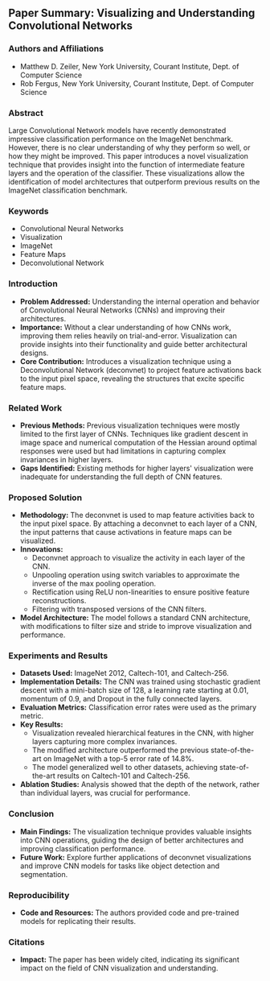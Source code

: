 ## Paper Summary: Visualizing and Understanding Convolutional Networks

### Authors and Affiliations
- Matthew D. Zeiler, New York University, Courant Institute, Dept. of Computer Science
- Rob Fergus, New York University, Courant Institute, Dept. of Computer Science

### Abstract
Large Convolutional Network models have recently demonstrated impressive classification performance on the ImageNet benchmark. However, there is no clear understanding of why they perform so well, or how they might be improved. This paper introduces a novel visualization technique that provides insight into the function of intermediate feature layers and the operation of the classifier. These visualizations allow the identification of model architectures that outperform previous results on the ImageNet classification benchmark.

### Keywords
- Convolutional Neural Networks
- Visualization
- ImageNet
- Feature Maps
- Deconvolutional Network

### Introduction
- **Problem Addressed:** Understanding the internal operation and behavior of Convolutional Neural Networks (CNNs) and improving their architectures.
- **Importance:** Without a clear understanding of how CNNs work, improving them relies heavily on trial-and-error. Visualization can provide insights into their functionality and guide better architectural designs.
- **Core Contribution:** Introduces a visualization technique using a Deconvolutional Network (deconvnet) to project feature activations back to the input pixel space, revealing the structures that excite specific feature maps.

### Related Work
- **Previous Methods:** Previous visualization techniques were mostly limited to the first layer of CNNs. Techniques like gradient descent in image space and numerical computation of the Hessian around optimal responses were used but had limitations in capturing complex invariances in higher layers.
- **Gaps Identified:** Existing methods for higher layers' visualization were inadequate for understanding the full depth of CNN features.

### Proposed Solution
- **Methodology:** The deconvnet is used to map feature activities back to the input pixel space. By attaching a deconvnet to each layer of a CNN, the input patterns that cause activations in feature maps can be visualized.
- **Innovations:** 
  - Deconvnet approach to visualize the activity in each layer of the CNN.
  - Unpooling operation using switch variables to approximate the inverse of the max pooling operation.
  - Rectification using ReLU non-linearities to ensure positive feature reconstructions.
  - Filtering with transposed versions of the CNN filters.
- **Model Architecture:** The model follows a standard CNN architecture, with modifications to filter size and stride to improve visualization and performance.

### Experiments and Results
- **Datasets Used:** ImageNet 2012, Caltech-101, and Caltech-256.
- **Implementation Details:** The CNN was trained using stochastic gradient descent with a mini-batch size of 128, a learning rate starting at 0.01, momentum of 0.9, and Dropout in the fully connected layers.
- **Evaluation Metrics:** Classification error rates were used as the primary metric.
- **Key Results:** 
  - Visualization revealed hierarchical features in the CNN, with higher layers capturing more complex invariances.
  - The modified architecture outperformed the previous state-of-the-art on ImageNet with a top-5 error rate of 14.8%.
  - The model generalized well to other datasets, achieving state-of-the-art results on Caltech-101 and Caltech-256.
- **Ablation Studies:** Analysis showed that the depth of the network, rather than individual layers, was crucial for performance.

### Conclusion
- **Main Findings:** The visualization technique provides valuable insights into CNN operations, guiding the design of better architectures and improving classification performance.
- **Future Work:** Explore further applications of deconvnet visualizations and improve CNN models for tasks like object detection and segmentation.

### Reproducibility
- **Code and Resources:** The authors provided code and pre-trained models for replicating their results.

### Citations
- **Impact:** The paper has been widely cited, indicating its significant impact on the field of CNN visualization and understanding.

